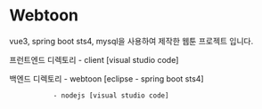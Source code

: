 # Webtoon

vue3, spring boot sts4, mysql을 사용하여 제작한 웹툰 프로젝트 입니다.

프런트엔드 디렉토리 - client [visual studio code]

백엔드 디렉토리 - webtoon [eclipse - spring boot sts4]

               - nodejs [visual studio code]
